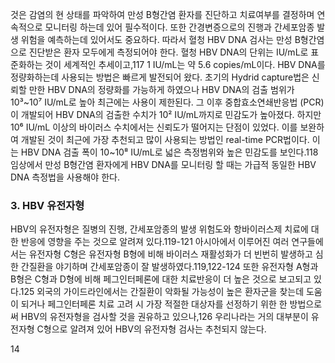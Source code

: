 것은 감염의 현 상태를 파악하여 만성 B형간염 환자를 진단하고 치료여부를 결정하며 연속적으로 모니터링 하는데 있어 필수적이다. 또한 간경변증으로의 진행과 간세포암종 발생 위험을 예측하는데 있어서도 중요하다. 따라서 혈청 HBV DNA 검사는 만성 B형간염으로 진단받은 환자 모두에게 측정되어야 한다. 혈청 HBV DNA의 단위는 IU/mL로 표준화하는 것이 세계적인 추세이고,117 1 IU/mL는 약 5.6 copies/mL이다. HBV DNA를 정량화하는데 사용되는 방법은 빠르게 발전되어 왔다. 초기의 Hydrid capture법은 신뢰할 만한 HBV DNA의 정량화를 가능하게 하였으나 HBV DNA의 검출 범위가 10³~10⁷ IU/mL로 높아 최근에는 사용이 제한된다. 그 이후 중합효소연쇄반응법 (PCR)이 개발되어 HBV DNA의 검출한 수치가 10² IU/mL까지로 민감도가 높아졌다. 하지만 10⁶ IU/mL 이상의 바이러스 수치에서는 신뢰도가 떨어지는 단점이 있었다. 이를 보완하여 개발된 것이 최근에 가장 추천되고 많이 사용되는 방법인 real-time PCR법이다. 이는 HBV DNA 검출 폭이 10~10⁸ IU/mL로 넓은 측정범위와 높은 민감도를 보인다.118 임상에서 만성 B형간염 환자에게 HBV DNA를 모니터링 할 때는 가급적 동일한 HBV DNA 측정법을 사용해야 한다.

### 3. HBV 유전자형

HBV의 유전자형은 질병의 진행, 간세포암종의 발생 위험도와 항바이러스제 치료에 대한 반응에 영향을 주는 것으로 알려져 있다.119-121 아시아에서 이루어진 여러 연구들에서는 유전자형 C형은 유전자형 B형에 비해 바이러스 재활성화가 더 빈번히 발생하고 심한 간질환을 야기하며 간세포암종이 잘 발생하였다.119,122-124 또한 유전자형 A형과 B형은 C형과 D형에 비해 페그인터페론에 대한 치료반응이 더 높은 것으로 보고되고 있다.125 외국의 가이드라인에서는 간질환이 악화될 가능성이 높은 환자군을 찾는데 도움이 되거나 페그인터페론 치료 고려 시 가장 적절한 대상자를 선정하기 위한 한 방법으로써 HBV의 유전자형을 검사할 것을 권유하고 있으나,126 우리나라는 거의 대부분이 유전자형 C형으로 알려져 있어 HBV의 유전자형 검사는 추천되지 않는다.

<PAGE>14